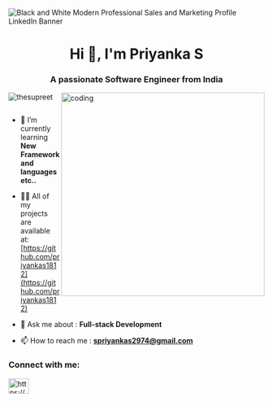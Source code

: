 ![Black and White Modern Professional Sales and Marketing Profile LinkedIn Banner](https://github.com/user-attachments/assets/966d3eea-c0d5-449f-9d5d-93da32c135db)

<h1 align="center">Hi 👋, I'm Priyanka S</h1>
<h3 align="center">A passionate Software Engineer from India</h3>
<img align="right" alt="coding" width="400" src="https://user-images.githubusercontent.com/55389276/140866485-8fb1c876-9a8f-4d6a-98dc-08c4981eaf70.gif">
<p align="left"> <img src="https://komarev.com/ghpvc/?username=thesupreet&label=Profile%20views&color=0e75b6&style=flat" alt="thesupreet" /> </p>

<p align="left"> <a href="https://twitter.com/" target="blank"><img src="https://img.shields.io/twitter/follow/?logo=twitter&style=for-the-badge" alt="" /></a> </p>

- 🌱 I’m currently learning **New Framework and languages etc..**

- 👨‍💻 All of my projects are available at:  [https://github.com/priyankas1812](https://github.com/priyankas1812)

- 💬 Ask me about :    **Full-stack Development**

- 📫 How to reach me :   **spriyankas2974@gmail.com**


<h3 align="left">Connect with me:</h3>
<p align="left">
<a href="[https://www.linkedin.com/in/priyanka-s-22651025b/]" target="blank"><img align="center" src="https://raw.githubusercontent.com/rahuldkjain/github-profile-readme-generator/master/src/images/icons/Social/linked-in-alt.svg" alt="https://www.linkedin.com/in/supreet-kurdekar-82b3ba242" height="30" width="40" /></a>
</p>

<!--
<h3 align="left">Languages and Tools:</h3>
<p>
 
**--  C/C++**  <br>
**--  PYTHON**   <br>
**--  JAVA**   <br>
**--  Front-End Development (HTML,CSS,JS)**   <br>
**--  PHP** <br>
**--  SQL** <br>
**--  FLASK FRAMEWORK**
</p>  -->  



